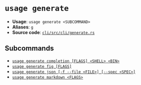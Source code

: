 # `usage generate`

- **Usage**: `usage generate <SUBCOMMAND>`
- **Aliases**: `g`
- **Source code**: [`cli/src/cli/generate.rs`](https://github.com/jdx/usage/blob/main/cli/src/cli/generate.rs)

## Subcommands

- [`usage generate completion [FLAGS] <SHELL> <BIN>`](cli/reference//generate/completion.md)
- [`usage generate fig [FLAGS]`](cli/reference//generate/fig.md)
- [`usage generate json [-f --file <FILE>] [--spec <SPEC>]`](cli/reference//generate/json.md)
- [`usage generate markdown <FLAGS>`](cli/reference//generate/markdown.md)

